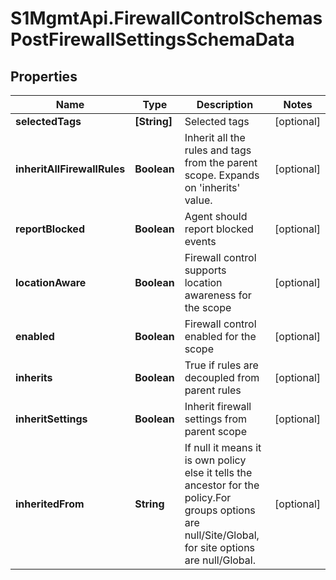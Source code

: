 # S1MgmtApi.FirewallControlSchemasPostFirewallSettingsSchemaData

## Properties
Name | Type | Description | Notes
------------ | ------------- | ------------- | -------------
**selectedTags** | **[String]** | Selected tags | [optional] 
**inheritAllFirewallRules** | **Boolean** | Inherit all the rules and tags from the parent scope. Expands on 'inherits' value. | [optional] 
**reportBlocked** | **Boolean** | Agent should report blocked events | [optional] 
**locationAware** | **Boolean** | Firewall control supports location awareness for the scope | [optional] 
**enabled** | **Boolean** | Firewall control enabled for the scope | [optional] 
**inherits** | **Boolean** | True if rules are decoupled from parent rules | [optional] 
**inheritSettings** | **Boolean** | Inherit firewall settings from parent scope | [optional] 
**inheritedFrom** | **String** | If null it means it is own policy else it tells the ancestor for the policy.For groups options are null/Site/Global, for site options are null/Global. | [optional] 


